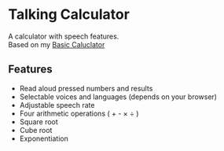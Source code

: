 # Talking Calculator  
A calculator with speech features.  
Based on my <a href="https://github.com/koucyan-iruka/basic-calc">Basic Caluclator</a>
## Features
- Read aloud pressed numbers and results
- Selectable voices and languages (depends on your browser)
- Adjustable speech rate
- Four arithmetic operations ( + - × ÷ )
- Square root
- Cube root
- Exponentiation
